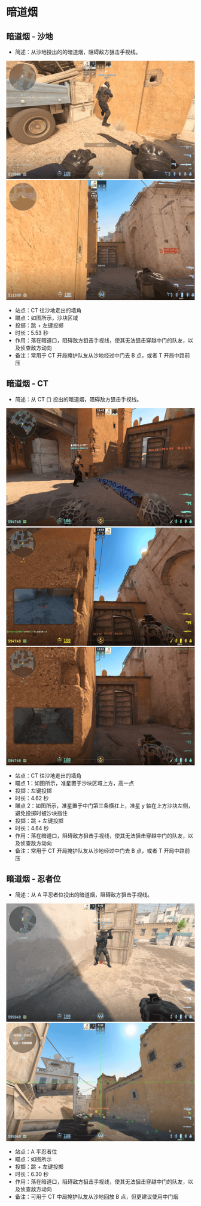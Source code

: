 # 暗道烟

## 暗道烟 - 沙地

- 简述：从沙地投出的的暗道烟，阻碍敌方狙击手视线。

![暗道烟 - 沙地 - 站位](../../../../images/炙热沙城/暗道烟-沙地-站位.png)
![暗道烟 - 沙地 - 瞄点](../../../../images/炙热沙城/暗道烟-沙地-瞄点.png)

- 站点：CT 往沙地走出的墙角
- 瞄点：如图所示，沙块区域
- 投掷：跳 + 左键投掷
- 时长：5.53 秒
- 作用：落在暗道口，阻碍敌方狙击手视线，使其无法狙击穿越中门的队友，以及侦查敌方动向
- 备注：常用于 CT 开局掩护队友从沙地经过中门去 B 点，或者 T 开局中路前压

## 暗道烟 - CT

- 简述：从 CT 口 投出的暗道烟，阻碍敌方狙击手视线。

![暗道烟 - CT - 站位](../../../../images/炙热沙城/暗道烟-CT-站位.png)
![暗道烟 - CT - 瞄点1](../../../../images/炙热沙城/暗道烟-CT-瞄点1.png)
![暗道烟 - CT - 瞄点2](../../../../images/炙热沙城/暗道烟-CT-瞄点2.png)

- 站点：CT 往沙地走出的墙角
- 瞄点 1：如图所示，准星置于沙块区域上方，高一点
- 投掷：左键投掷
- 时长：4.62 秒
- 瞄点 2：如图所示，准星置于中门第三条横杠上，准星 y 轴在上方沙块左侧，避免投掷时被沙块挡住
- 投掷：跳 + 左键投掷
- 时长：4.64 秒
- 作用：落在暗道口，阻碍敌方狙击手视线，使其无法狙击穿越中门的队友，以及侦查敌方动向
- 备注：常用于 CT 开局掩护队友从沙地经过中门去 B 点，或者 T 开局中路前压

## 暗道烟 - 忍者位

- 简述：从 A 平忍者位投出的暗道烟，阻碍敌方狙击手视线。

![暗道烟 - 忍者位 - 站位](../../../../images/炙热沙城/暗道烟-忍者位-站位.png)
![暗道烟 - 忍者位 - 瞄点](../../../../images/炙热沙城/暗道烟-忍者位-瞄点.png)

- 站点：A 平忍者位
- 瞄点：如图所示
- 投掷：跳 + 左键投掷
- 时长：6.30 秒
- 作用：落在暗道口，阻碍敌方狙击手视线，使其无法狙击穿越中门的队友，以及侦查敌方动向
- 备注：可用于 CT 中局掩护队友从沙地回放 B 点，但更建议使用中门烟
